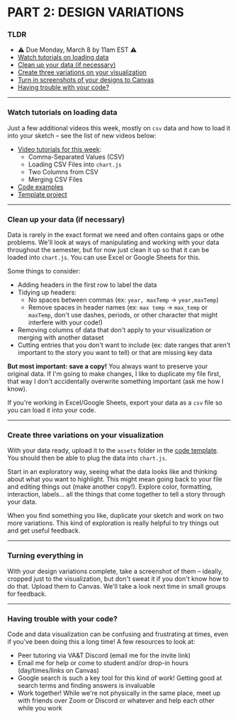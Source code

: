 # PART 2: DESIGN VARIATIONS

### TLDR  
* ⚠️ Due Monday, March 8 by 11am EST ⚠️  
* [Watch tutorials on loading data](#watch-tutorials-on-loading-data)  
* [Clean up your data (if necessary)](#clean-up-your-data-if-necessary)  
* [Create three variations on your visualization](#create-three-variations-on-your-visualization)  
* [Turn in screenshots of your designs to Canvas](#turning-everything-in)  
* [Having trouble with your code?](#having-trouble-with-your-code)  

***  

### Watch tutorials on loading data  
Just a few additional videos this week, mostly on `csv` data and how to load it into your sketch – see the list of new videos below:

* [Video tutorials for this week](https://www.youtube.com/playlist?list=PLsGCUnpinsDn93L5F0BxBxILZoF5nyeLz):  
  * Comma-Separated Values (CSV)  
  * Loading CSV Files into `chart.js`  
  * Two Columns from CSV 
  * Merging CSV Files  
* [Code examples](https://editor.p5js.org/jeffThompson/collections/ciM6Ipx1Q)  
* [Template project](https://editor.p5js.org/jeffThompson/sketches/hEvwL2M8a)  

***  

### Clean up your data (if necessary)  
Data is rarely in the exact format we need and often contains gaps or othe problems. We'll look at ways of manipulating and working with your data throughout the semester, but for now just clean it up so that it can be loaded into `chart.js`. You can use Excel or Google Sheets for this.

Some things to consider:  
* Adding headers in the first row to label the data  
* Tidying up headers:  
  * No spaces between commas (ex: `year, maxTemp` &rarr; `year,maxTemp`)  
  * Remove spaces in header names (ex: `max temp` &rarr; `max_temp` or `maxTemp`, don't use dashes, periods, or other character that might interfere with your code!)  
* Removing columns of data that don't apply to your visualization or merging with another dataset  
* Cutting entries that you don't want to include (ex: date ranges that aren't important to the story you want to tell) or that are missing key data  

**But most important: save a copy!** You always want to preserve your original data. If I'm going to make changes, I like to duplicate my file first, that way I don't accidentally overwrite something important (ask me how I know).

If you're working in Excel/Google Sheets, export your data as a `csv` file so you can load it into your code.

***  

### Create three variations on your visualization  
With your data ready, upload it to the `assets` folder in the [code template](). You should then be able to plug the data into `chart.js`.

Start in an exploratory way, seeing what the data looks like and thinking about what you want to highlight. This might mean going back to your file and editing things out (make another copy!). Explore color, formatting, interaction, labels... all the things that come together to tell a story through your data.

When you find something you like, duplicate your sketch and work on two more variations. This kind of exploration is really helpful to try things out and get useful feedback.

***  

### Turning everything in  
With your design variations complete, take a screenshot of them – ideally, cropped just to the visualization, but don't sweat it if you don't know how to do that. Upload them to Canvas. We'll take a look next time in small groups for feedback.

***

### Having trouble with your code?  
Code and data visualization can be confusing and frustrating at times, even if you've been doing this a long time! A few resources to look at:  

* Peer tutoring via VA&T Discord (email me for the invite link)  
* Email me for help or come to student and/or drop-in hours (day/times/links on Canvas)  
* Google search is such a key tool for this kind of work! Getting good at search terms and finding answers is invaluable  
* Work together! While we're not physically in the same place, meet up with friends over Zoom or Discord or whatever and help each other while you work  

